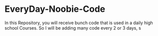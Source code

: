 # EveryDay-Noobie-Code
In this Repository, you will receive bunch code that is used in a daily high school Courses. So I will be adding many code every 2 or 3 days, s
